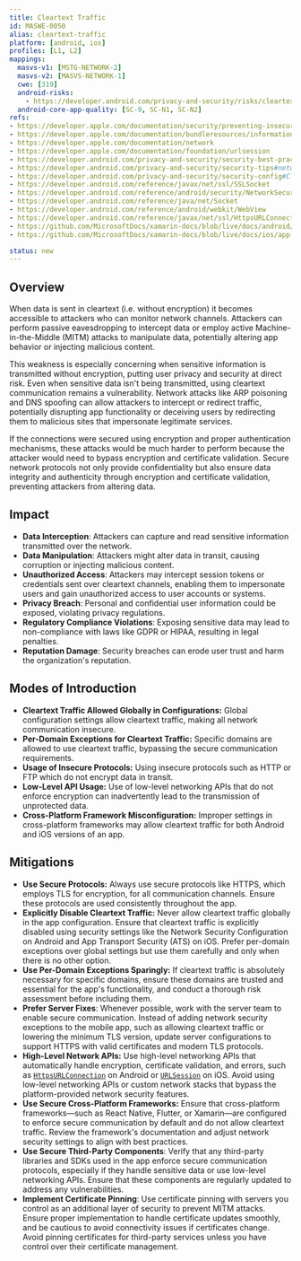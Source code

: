 ```yaml
---
title: Cleartext Traffic
id: MASWE-0050
alias: cleartext-traffic
platform: [android, ios]
profiles: [L1, L2]
mappings:
  masvs-v1: [MSTG-NETWORK-2]
  masvs-v2: [MASVS-NETWORK-1]
  cwe: [319]
  android-risks:
    - https://developer.android.com/privacy-and-security/risks/cleartext-communications
  android-core-app-quality: [SC-9, SC-N1, SC-N2]
refs:
- https://developer.apple.com/documentation/security/preventing-insecure-network-connections
- https://developer.apple.com/documentation/bundleresources/information_property_list/nsapptransportsecurity/nsexceptiondomains
- https://developer.apple.com/documentation/network
- https://developer.apple.com/documentation/foundation/urlsession
- https://developer.android.com/privacy-and-security/security-best-practices#secure-communication
- https://developer.android.com/privacy-and-security/security-tips#networking
- https://developer.android.com/privacy-and-security/security-config#CleartextTrafficPermitted
- https://developer.android.com/reference/javax/net/ssl/SSLSocket
- https://developer.android.com/reference/android/security/NetworkSecurityPolicy#isCleartextTrafficPermitted()
- https://developer.android.com/reference/java/net/Socket
- https://developer.android.com/reference/android/webkit/WebView
- https://developer.android.com/reference/javax/net/ssl/HttpsURLConnection
- https://github.com/MicrosoftDocs/xamarin-docs/blob/live/docs/android/app-fundamentals/http-stack.md
- https://github.com/MicrosoftDocs/xamarin-docs/blob/live/docs/ios/app-fundamentals/ats.md

status: new
---
```


## Overview

When data is sent in cleartext (i.e. without encryption) it becomes accessible to attackers who can monitor network channels. Attackers can perform passive eavesdropping to intercept data or employ active Machine-in-the-Middle (MITM) attacks to manipulate data, potentially altering app behavior or injecting malicious content.

This weakness is especially concerning when sensitive information is transmitted without encryption, putting user privacy and security at direct risk. Even when sensitive data isn't being transmitted, using cleartext communication remains a vulnerability. Network attacks like ARP poisoning and DNS spoofing can allow attackers to intercept or redirect traffic, potentially disrupting app functionality or deceiving users by redirecting them to malicious sites that impersonate legitimate services.

If the connections were secured using encryption and proper authentication mechanisms, these attacks would be much harder to perform because the attacker would need to bypass encryption and certificate validation. Secure network protocols not only provide confidentiality but also ensure data integrity and authenticity through encryption and certificate validation, preventing attackers from altering data.

## Impact

- **Data Interception**: Attackers can capture and read sensitive information transmitted over the network.
- **Data Manipulation**: Attackers might alter data in transit, causing corruption or injecting malicious content.
- **Unauthorized Access**: Attackers may intercept session tokens or credentials sent over cleartext channels, enabling them to impersonate users and gain unauthorized access to user accounts or systems.
- **Privacy Breach**: Personal and confidential user information could be exposed, violating privacy regulations.
- **Regulatory Compliance Violations**: Exposing sensitive data may lead to non-compliance with laws like GDPR or HIPAA, resulting in legal penalties.
- **Reputation Damage**: Security breaches can erode user trust and harm the organization's reputation.

## Modes of Introduction

- **Cleartext Traffic Allowed Globally in Configurations:** Global configuration settings allow cleartext traffic, making all network communication insecure.
- **Per-Domain Exceptions for Cleartext Traffic:** Specific domains are allowed to use cleartext traffic, bypassing the secure communication requirements.
- **Usage of Insecure Protocols:** Using insecure protocols such as HTTP or FTP which do not encrypt data in transit.
- **Low-Level API Usage:** Use of low-level networking APIs that do not enforce encryption can inadvertently lead to the transmission of unprotected data.
- **Cross-Platform Framework Misconfiguration:** Improper settings in cross-platform frameworks may allow cleartext traffic for both Android and iOS versions of an app.

## Mitigations

- **Use Secure Protocols:** Always use secure protocols like HTTPS, which employs TLS for encryption, for all communication channels. Ensure these protocols are used consistently throughout the app.
- **Explicitly Disable Cleartext Traffic:** Never allow cleartext traffic globally in the app configuration. Ensure that cleartext traffic is explicitly disabled using security settings like the Network Security Configuration on Android and App Transport Security (ATS) on iOS. Prefer per-domain exceptions over global settings but use them carefully and only when there is no other option.
- **Use Per-Domain Exceptions Sparingly:** If cleartext traffic is absolutely necessary for specific domains, ensure these domains are trusted and essential for the app's functionality, and conduct a thorough risk assessment before including them.
- **Prefer Server Fixes**: Whenever possible, work with the server team to enable secure communication. Instead of adding network security exceptions to the mobile app, such as allowing cleartext traffic or lowering the minimum TLS version, update server configurations to support HTTPS with valid certificates and modern TLS protocols.
- **High-Level Network APIs:** Use high-level networking APIs that automatically handle encryption, certificate validation, and errors, such as [`HttpsURLConnection`](https://developer.android.com/reference/javax/net/ssl/HttpsURLConnection) on Android or [`URLSession`](https://developer.apple.com/documentation/foundation/urlsession) on iOS. Avoid using low-level networking APIs or custom network stacks that bypass the platform-provided network security features.
- **Use Secure Cross-Platform Frameworks:** Ensure that cross-platform frameworks—such as React Native, Flutter, or Xamarin—are configured to enforce secure communication by default and do not allow cleartext traffic. Review the framework's documentation and adjust network security settings to align with best practices.
- **Use Secure Third-Party Components**: Verify that any third-party libraries and SDKs used in the app enforce secure communication protocols, especially if they handle sensitive data or use low-level networking APIs. Ensure that these components are regularly updated to address any vulnerabilities.
- **Implement Certificate Pinning**: Use certificate pinning with servers you control as an additional layer of security to prevent MITM attacks. Ensure proper implementation to handle certificate updates smoothly, and be cautious to avoid connectivity issues if certificates change. Avoid pinning certificates for third-party services unless you have control over their certificate management.
